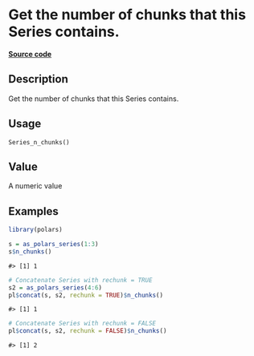 

# Get the number of chunks that this Series contains.

[**Source code**](https://github.com/pola-rs/r-polars/tree/d562252dbb77de7e06ca3e6150d74a2c709763bc/R/after-wrappers.R#L20)

## Description

Get the number of chunks that this Series contains.

## Usage

<pre><code class='language-R'>Series_n_chunks()
</code></pre>

## Value

A numeric value

## Examples

``` r
library(polars)

s = as_polars_series(1:3)
s$n_chunks()
```

    #> [1] 1

``` r
# Concatenate Series with rechunk = TRUE
s2 = as_polars_series(4:6)
pl$concat(s, s2, rechunk = TRUE)$n_chunks()
```

    #> [1] 1

``` r
# Concatenate Series with rechunk = FALSE
pl$concat(s, s2, rechunk = FALSE)$n_chunks()
```

    #> [1] 2
